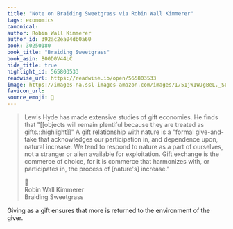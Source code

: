 ```yaml
---
title: "Note on Braiding Sweetgrass via Robin Wall Kimmerer"
tags: economics
canonical: 
author: Robin Wall Kimmerer
author_id: 392ac2ea04db0a60
book: 30250180
book_title: "Braiding Sweetgrass"
book_asin: B00D0V44LC
hide_title: true
highlight_id: 565803533
readwise_url: https://readwise.io/open/565803533
image: https://images-na.ssl-images-amazon.com/images/I/51jWIWJgBeL._SL200_.jpg
favicon_url: 
source_emoji: 📕
---
```


> Lewis Hyde has made extensive studies of gift economies. He finds that "[[objects will remain plentiful because they are treated as gifts.::highlight]]" A gift relationship with nature is a "formal give-and-take that acknowledges our participation in, and dependence upon, natural increase. We tend to respond to nature as a part of ourselves, not a stranger or alien available for exploitation. Gift exchange is the commerce of choice, for it is commerce that harmonizes with, or participates in, the process of [nature's] increase."
> <div class="quoteback-footer"><div class="quoteback-avatar"><span class="mini-emoji"> 📕</span></div><div class="quoteback-metadata"><div class="metadata-inner"><span style="display:none">FROM:</span><div aria-label="Robin Wall Kimmerer" class="quoteback-author"> Robin Wall Kimmerer</div><div aria-label="Braiding Sweetgrass" class="quoteback-title"> Braiding Sweetgrass</div></div></div></div>

Giving as a gift ensures that more is returned to the environment of
 the giver.